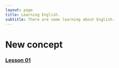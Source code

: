 ```yaml
---
layout: page
title: Learning English.
subtitle: There are some learning about English.
---
```


# New concept
### [Lesson 01](concept/lesson01)
